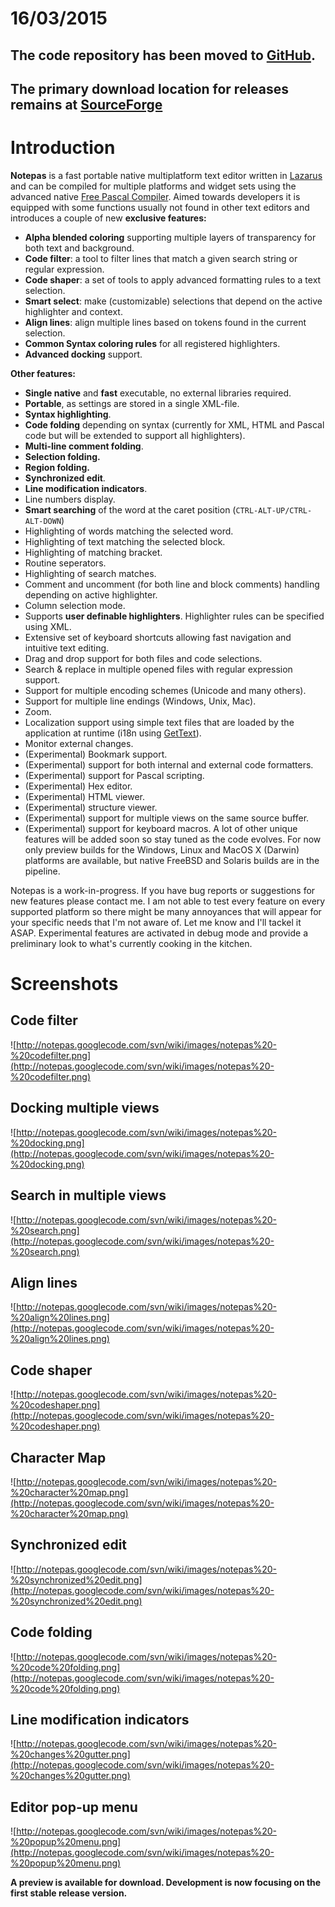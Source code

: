 # 16/03/2015 #

## The code repository has been moved to [GitHub](http://github.com/beNative/notepas). ##

## The primary download location for releases remains at [SourceForge](http://sourceforge.net/projects/notepas/) ##

# Introduction #

**Notepas** is a fast portable native multiplatform text editor written in [Lazarus](http://www.lazarus.freepascal.org/) and can be compiled for multiple platforms and widget sets using the advanced native [Free Pascal Compiler](http://www.freepascal.org/). Aimed towards developers it is equipped with some functions usually not found in other text editors and introduces a couple of new **exclusive features:**
  * **Alpha blended coloring** supporting multiple layers of transparency for both text and background.
  * **Code filter**: a tool to filter lines that match a given search string or regular expression.
  * **Code shaper**: a set of tools to apply advanced formatting rules to a text selection.
  * **Smart select**: make (customizable) selections that depend on the active highlighter and context.
  * **Align lines**: align multiple lines based on tokens found in the current selection.
  * **Common Syntax coloring rules** for all registered highlighters.
  * **Advanced docking** support.

**Other features:**
  * **Single native** and **fast** executable, no external libraries required.
  * **Portable**, as settings are stored in a single XML-file.
  * **Syntax highlighting**.
  * **Code folding** depending on syntax (currently for XML, HTML and Pascal code but will be extended to support all highlighters).
  * **Multi-line comment folding**.
  * **Selection folding.**
  * **Region folding.**
  * **Synchronized edit**.
  * **Line modification indicators**.
  * Line numbers display.
  * **Smart searching** of the word at the caret position (`CTRL-ALT-UP/CTRL-ALT-DOWN`)
  * Highlighting of words matching the selected word.
  * Highlighting of text matching the selected block.
  * Highlighting of matching bracket.
  * Routine seperators.
  * Highlighting of search matches.
  * Comment and uncomment (for both line and block comments) handling depending on active highlighter.
  * Column selection mode.
  * Supports **user definable highlighters**. Highlighter rules can be specified using XML.
  * Extensive set of keyboard shortcuts allowing fast navigation and intuitive text editing.
  * Drag and drop support for both files and code selections.
  * Search & replace in multiple opened files with regular expression support.
  * Support for multiple encoding schemes (Unicode and many others).
  * Support for multiple line endings (Windows, Unix, Mac).
  * Zoom.
  * Localization support using simple text files that are loaded by the application at runtime (i18n using [GetText](https://www.gnu.org/software/gettext/)).
  * Monitor external changes.
  * (Experimental) Bookmark support.
  * (Experimental) support for both internal and external code formatters.
  * (Experimental) support for Pascal scripting.
  * (Experimental) Hex editor.
  * (Experimental) HTML viewer.
  * (Experimental) structure viewer.
  * (Experimental) support for multiple views on the same source buffer.
  * (Experimental) support for keyboard macros.
A lot of other unique features will be added soon so stay tuned as the code evolves.
For now only preview builds for the Windows, Linux and MacOS X (Darwin) platforms are available, but native FreeBSD and Solaris builds are in the pipeline.

Notepas is a work-in-progress. If you have bug reports or suggestions for new features please contact me. I am not able to test every feature on every supported platform so there might be many annoyances that will appear for your specific needs that I'm not aware of. Let me know and I'll tackel it ASAP.
Experimental features are activated in debug mode and provide a preliminary look to what's currently cooking in the kitchen.

# Screenshots #

## Code filter ##

![http://notepas.googlecode.com/svn/wiki/images/notepas%20-%20codefilter.png](http://notepas.googlecode.com/svn/wiki/images/notepas%20-%20codefilter.png)

## Docking multiple views ##

![http://notepas.googlecode.com/svn/wiki/images/notepas%20-%20docking.png](http://notepas.googlecode.com/svn/wiki/images/notepas%20-%20docking.png)

## Search in multiple views ##

![http://notepas.googlecode.com/svn/wiki/images/notepas%20-%20search.png](http://notepas.googlecode.com/svn/wiki/images/notepas%20-%20search.png)

## Align lines ##

![http://notepas.googlecode.com/svn/wiki/images/notepas%20-%20align%20lines.png](http://notepas.googlecode.com/svn/wiki/images/notepas%20-%20align%20lines.png)

## Code shaper ##

![http://notepas.googlecode.com/svn/wiki/images/notepas%20-%20codeshaper.png](http://notepas.googlecode.com/svn/wiki/images/notepas%20-%20codeshaper.png)

## Character Map ##

![http://notepas.googlecode.com/svn/wiki/images/notepas%20-%20character%20map.png](http://notepas.googlecode.com/svn/wiki/images/notepas%20-%20character%20map.png)

## Synchronized edit ##

![http://notepas.googlecode.com/svn/wiki/images/notepas%20-%20synchronized%20edit.png](http://notepas.googlecode.com/svn/wiki/images/notepas%20-%20synchronized%20edit.png)

## Code folding ##

![http://notepas.googlecode.com/svn/wiki/images/notepas%20-%20code%20folding.png](http://notepas.googlecode.com/svn/wiki/images/notepas%20-%20code%20folding.png)

## Line modification indicators ##

![http://notepas.googlecode.com/svn/wiki/images/notepas%20-%20changes%20gutter.png](http://notepas.googlecode.com/svn/wiki/images/notepas%20-%20changes%20gutter.png)

## Editor pop-up menu ##

![http://notepas.googlecode.com/svn/wiki/images/notepas%20-%20popup%20menu.png](http://notepas.googlecode.com/svn/wiki/images/notepas%20-%20popup%20menu.png)

**A preview is available for download. Development is now focusing on the first stable release version.**

